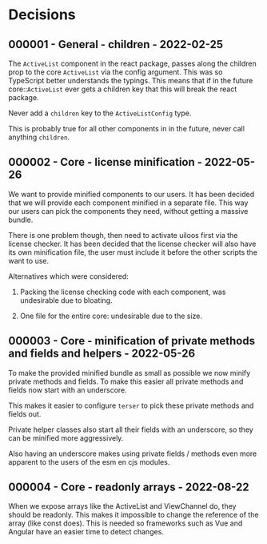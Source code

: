 # Decisions

## 000001 - General - children - 2022-02-25
The `ActiveList` component in the react package, passes along the 
children prop to the core `ActiveList` via the config argument. This
was so TypeScript better understands the typings. This means that if
in the future core::`ActiveList` ever gets a children key that this
will break the react package.

Never add a `children` key to the `ActiveListConfig` type.

This is probably true for all other components in in the future,
never call anything `children`.

## 000002 - Core - license minification - 2022-05-26
We want to provide minified components to our users. It has been
decided that we will provide each component minified in a separate
file. This way our users can pick the components they need, without
getting a massive bundle. 

There is one problem though, then need to activate uiloos first 
via the license checker. It has been decided that the license checker
will also have its own minification file, the user must include it 
before the other scripts the want to use.

Alternatives which were considered:

1. Packing the license checking code with each component, was 
   undesirable due to bloating.

2. One file for the entire core: undesirable due to the size.

## 000003 - Core - minification of private methods and fields and helpers - 2022-05-26
To make the provided minified bundle as small as possible we now
minify private methods and fields. To make this easier all private 
methods and fields now start with an underscore.

This makes it easier to configure `terser` to pick these private
methods and fields out. 

Private helper classes also start all their fields with an underscore,
so they can be minified more aggressively.

Also having an underscore makes using private fields / methods even 
more apparent to the users of the esm en cjs modules.

## 000004 - Core - readonly arrays - 2022-08-22
When we expose arrays like the ActiveList and ViewChannel do, they
should be readonly. This makes it impossible to change the reference
of the array (like const does). This is needed so frameworks such
as Vue and Angular have an easier time to detect changes.